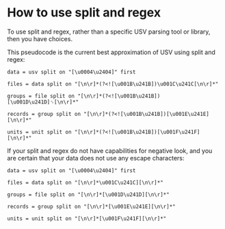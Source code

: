 # How to use split and regex

To use split and regex, rather than a specific USV parsing tool or library, then you have choices. 

This pseudocode is the current best approximation of USV using split and regex:

```regex
data = usv split on "[\u0004\u2404]" first

files = data split on "[\n\r]*(?<![\u001B\u241B])\u001C\u241C[\n\r]*"

groups = file split on "[\n\r]*(?<![\u001B\u241B])[\u001D\u241D]␝[\n\r]*"

records = group split on "[\n\r]*(?<![\u001B\u241B])[\u001E\u241E][\n\r]*"

units = unit split on "[\n\r]*(?<![\u001B\u241B])[\u001F\u241F][\n\r]*"
```

If your split and regex do not have capabilities for negative look, and you are certain that your data does not use any escape characters:

```regex
data = usv split on "[\u0004\u2404]" first

files = data split on "[\n\r]*\u001C\u241C][\n\r]*"

groups = file split on "[\n\r]*[\u001D\u241D][\n\r]*"

records = group split on "[\n\r]*[\u001E\u241E][\n\r]*"

units = unit split on "[\n\r]*[\u001F\u241F][\n\r]*"
```
